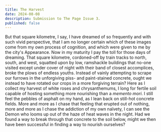 ```yaml
---
title: The Harvest
date: 2024-08-08
description: Submission to The Page Issue 3.
published: false
---
```


But that square kilometre, I say, I have dreamed of so frequently and with such vivid perspective, that I am no longer certain which of these images come from my own process of cognition, and which were given to me by the city's Appearance. Now in my maturity I pay the toll for those days of dreaming. That square kilometre, cordoned-off by train tracks to north, south, and west, squatted upon by low, ramshackle buildings that no-one visited except under cover of night with their band of closest accomplices, broke the plows of endless youths. Instead of vainly attempting to scrape our furrows in the unforgiving piss- and paint-stained concrete, ought we instead to have rotated our crops in a more forgiving terrain? Here as I collect my harvest of white roses and chrysanthemums, I long for fertile soil capable of hosting something more nourishing than a *memento mori*. I still feel the pebbles of asphalt on my hand, as I lean back on still-hot concrete fields. More and more as I chase that feeling that erupted out of nothing, more and more as I chase the addiction of my own naïvety, I can see the Demon who looms up out of the haze of heat waves in the night. Had we found a way to break through that concrete to the soil below, might we then have been successful in finding a way to nourish ourselves?
